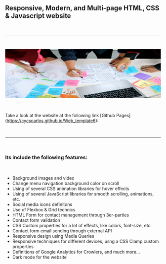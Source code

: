<h2>Responsive, Modern, and Multi-page HTML, CSS & Javascript website</h2>

<br>

---

<br>

![Website banner!](assets/img/readme8.png)

<br>

Take a look at the website at the following link [Github Pages] (https://cycscarlos.github.io/Web_template6):

<br>

---

<br>

<h3>Its include the following features:</h3>

<br>

<ul>
<li>Background images and video</li>
<li>Change menu navigation background color on scroll</li>
<li>Using of several CSS animation libraries for hover effects</li>
<li>Using of several JavaScript libraries for smooth scrolling, animations, etc.</li>
<li>Social media icons definitons</li>
<li>Use of Flexbox & Grid technics</li>
<li>HTML Form for contact management through 3er-parties</li>
<li>Contact form validation</li>
<li>CSS Custom properties for a lot of effects, like colors, font-size, etc.</li>
<li>Contact form email sending through external API</li>
<li>Responsive design using Media Queries</li>
<li>Responsive techniques for different devices, usng a CSS Clamp custom properties</li>
<li>Definitions of Google Analytics for Crowlers, and much more...</li>
<li>Dark mode for the website</li>
</ul>
